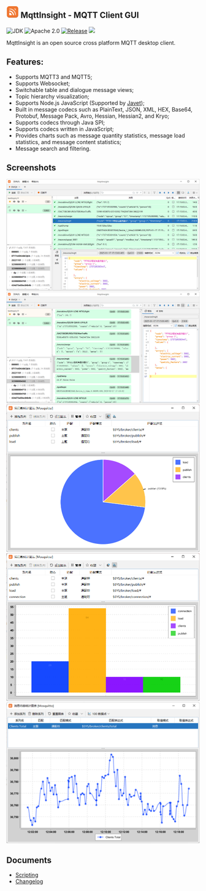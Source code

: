 <img src="assets/logo.png" alt="logo" width="32"/> MqttInsight - MQTT Client GUI
--
![JDK](https://img.shields.io/badge/JDK-17-blue.svg)
![Apache 2.0](https://img.shields.io/badge/Apache-2.0-blue.svg)
[![Release](https://img.shields.io/github/v/release/ptma/mqtt-insight.svg)](https://github.com/ptma/mqtt-insight/releases)
![](https://img.shields.io/github/downloads/ptma/mqtt-insight/total.svg)

MqttInsight is an open source cross platform MQTT desktop client.

## Features:

* Supports MQTT3 and MQTT5;
* Supports Websocket;
* Switchable table and dialogue message views;
* Topic hierarchy visualization;
* Supports Node.js JavaScript (Supported by [Javet](https://github.com/caoccao/Javet));
* Built in message codecs such as PlainText, JSON, XML, HEX, Base64, Protobuf, Message Pack, Avro, Hessian, Hessian2,
  and Kryo;
* Supports codecs through Java SPI;
* Supports codecs written in JavaScript;
* Provides charts such as message quantity statistics, message load statistics, and message content statistics;
* Message search and filtering.

## Screenshots

![Screenshot1](screenshots/table_view.png)
![Screenshot1](screenshots/dialogue_view.png)
![Chart1](screenshots/chart1.png)
![Chart2](screenshots/chart2.png)
![Chart3](screenshots/chart3.png)

## Documents

* [Scripting](doc/Scripting.md)
* [Changelog](doc/Changelog.md)
